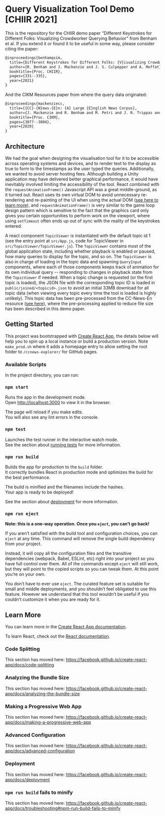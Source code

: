 # Query Visualization Tool Demo [CHIIR 2021]

This is the repository for the CHIIR demo paper "Different Keystrokes for Different Folks: Visualizing Crowdworker Querying Behavior" from Benham et al. If you extend it or found it to be useful in some way, please consider citing the paper:

```latex
@inproceedings{benhamqsim,
  title={Different Keystrokes for Different Folks: {V}isualizing Crowdworker Querying Behavior},
  author={R. Benham and J. Mackenzie and J. S. Culpepper and A. Moffat},
  booktitle={Proc. CHIIR},
  pages={331--335},
  year={2021}
}
```

And the CIKM Resources paper from where the query data originated:

```latex
@inproceedings{mackenziecc,
  title={{CC}-{N}ews-{E}n: {A} Large {E}nglish News Corpus},
  author={J. Mackenzie and R. Benham and M. Petri and J. R. Trippas and J. S. Culpepper and A. Moffat},
  booktitle={Proc. CIKM},
  pages={3077--3084},
  year={2020}
}
```

## Architecture

We had the goal when designing the visualisation tool for it to be accessible across operating systems and devices, and to render text to the display as true to form to the timestamps as the user typed the queries. Additionally, we wanted to avoid server hosting fees. Although building a Unity application may have delivered better graphical performance, it would have inevitably involved limiting the accessibility of the tool. React combined with the `requestAnimationFrame()` Javascript API was a great middle-ground, as it turned out. React uses its own virtual DOM to avoid unnecessary re-rendering and re-painting of the UI when using the actual DOM ([see here to learn more](https://adhithiravi.medium.com/react-virtual-dom-explained-in-simple-english-fc2d0b277bc5)), and  `requestAnimationFrame()` is very similar to the game loop design pattern which is sensitive to the fact that the graphics card only gives you certain opportunities to perform work on the viewport, where using `setTimeout` often ends up out of sync with the reality of the keystrokes entered.

A react component `TopicViewer` is instantiated with the default topic id 1 (see the entry point at `src/App.js`, code for TopicViewer in `src/TopicViewer/TopicViewer.js`). The `TopicViewer` contains most of the global application state, including whether playback is enabled or paused, how many queries to display for the topic, and so on. The `TopicViewer` is also in charge of loading in the topic data and spawning `QueryInput` components, where each of those components keeps track of animation for its own individual query -- responding to changes in playback state from the `TopicViewer` if needed. When a topic change is requested (or the first topic is loaded), the JSON file with the corresponding topic ID is loaded in `public/joined/<topicid>.json` to avoid an initial 33MB download for all topic data (when viewing every topic every time the tool is loaded is highly unlikely). This topic data has been pre-processed from the CC-News-En resource ([see here](https://cloudstor.aarnet.edu.au/plus/s/M8BvXxe6faLZ4uE)), where the pre-processing applied to reduce file size has been described in this demo paper.

## Getting Started

This project was bootstrapped with [Create React App](https://github.com/facebook/create-react-app), the details below will help you to spin up a local instance or build a production version. Note `make_prod.sh` where it adds a homepage entry to allow setting the root folder to `/ccnews-explorer/` for GitHub pages.

### Available Scripts

In the project directory, you can run:

### `npm start`

Runs the app in the development mode.<br />
Open [http://localhost:3000](http://localhost:3000) to view it in the browser.

The page will reload if you make edits.<br />
You will also see any lint errors in the console.

### `npm test`

Launches the test runner in the interactive watch mode.<br />
See the section about [running tests](https://facebook.github.io/create-react-app/docs/running-tests) for more information.

### `npm run build`

Builds the app for production to the `build` folder.<br />
It correctly bundles React in production mode and optimizes the build for the best performance.

The build is minified and the filenames include the hashes.<br />
Your app is ready to be deployed!

See the section about [deployment](https://facebook.github.io/create-react-app/docs/deployment) for more information.

### `npm run eject`

**Note: this is a one-way operation. Once you `eject`, you can’t go back!**

If you aren’t satisfied with the build tool and configuration choices, you can `eject` at any time. This command will remove the single build dependency from your project.

Instead, it will copy all the configuration files and the transitive dependencies (webpack, Babel, ESLint, etc) right into your project so you have full control over them. All of the commands except `eject` will still work, but they will point to the copied scripts so you can tweak them. At this point you’re on your own.

You don’t have to ever use `eject`. The curated feature set is suitable for small and middle deployments, and you shouldn’t feel obligated to use this feature. However we understand that this tool wouldn’t be useful if you couldn’t customize it when you are ready for it.

## Learn More

You can learn more in the [Create React App documentation](https://facebook.github.io/create-react-app/docs/getting-started).

To learn React, check out the [React documentation](https://reactjs.org/).

### Code Splitting

This section has moved here: https://facebook.github.io/create-react-app/docs/code-splitting

### Analyzing the Bundle Size

This section has moved here: https://facebook.github.io/create-react-app/docs/analyzing-the-bundle-size

### Making a Progressive Web App

This section has moved here: https://facebook.github.io/create-react-app/docs/making-a-progressive-web-app

### Advanced Configuration

This section has moved here: https://facebook.github.io/create-react-app/docs/advanced-configuration

### Deployment

This section has moved here: https://facebook.github.io/create-react-app/docs/deployment

### `npm run build` fails to minify

This section has moved here: https://facebook.github.io/create-react-app/docs/troubleshooting#npm-run-build-fails-to-minify
